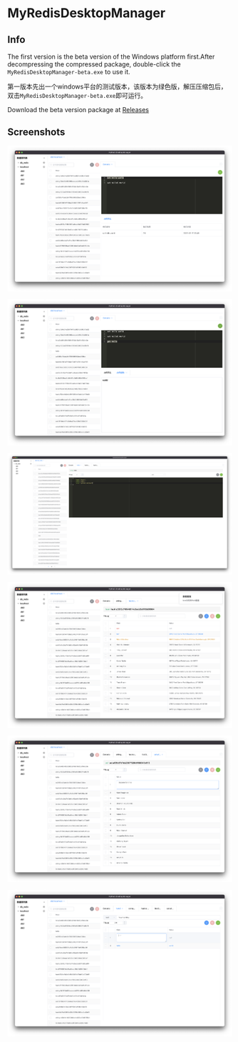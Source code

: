 # MyRedisDesktopManager



## Info

The first version is the beta version of the Windows platform first.After decompressing the compressed package, double-click the `MyRedisDesktopManager-beta.exe` to use it.

第一版本先出一个windows平台的测试版本，该版本为绿色版，解压压缩包后，双击`MyRedisDesktopManager-beta.exe`即可运行。



Download the beta version package at [Releases](https://github.com/Kuari/MyRedisDesktopManager/releases/tag/v0.1.0)



## Screenshots

![Screenshots](./Screenshots/Screenshots1.png)

![Screenshots](./Screenshots/Screenshots2.png)

![Screenshots](./Screenshots/Screenshots3.png)

![Screenshots](./Screenshots/Screenshots4.png)

![Screenshots](./Screenshots/Screenshots5.png)

![Screenshots](./Screenshots/Screenshots6.png)
